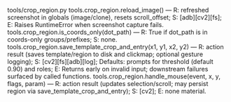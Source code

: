 
tools/crop_region.py
tools.crop_region.reload_image() — R: refreshed screenshot in globals (image/clone), resets scroll_offset; S: [adb][cv2][fs]; E: Raises RuntimeError when screenshot capture fails.
tools.crop_region.is_coords_only(dot_path) — R: True if dot_path is in coords-only groups/prefixes; S: none.
tools.crop_region.save_template_crop_and_entry(x1, y1, x2, y2) — R: action result (saves template/region to disk and clickmap; optional gesture logging); S: [cv2][fs][adb][log]; Defaults: prompts for threshold (default 0.90) and roles; E: Returns early on invalid input; downstream failures surfaced by called functions.
tools.crop_region.handle_mouse(event, x, y, flags, param) — R: action result (updates selection/scroll; may persist region via save_template_crop_and_entry); S: [cv2]; E: none material.

